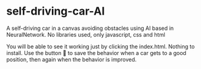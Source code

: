 # self-driving-car-AI
A self-driving car in a canvas avoiding obstacles using AI based in NeuralNetwork. No libraries used, only javascript, css  and html

You will be able to see it working just by clicking the index.html. Nothing to install.
Use the button 💾 to save the behavior when a car gets to a good position, then again when the behavior is improved.
